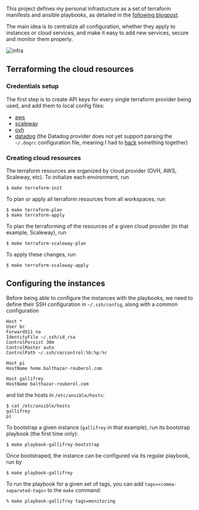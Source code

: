 This project defines my personal infrastucture as a set of terraform manifests and ansible playbooks, as detailed in the [following blogpost](https://blog.balthazar-rouberol.com/managing-my-infra-like-its-2019).

The main idea is to centralize all configuration, whether they apply to instances or cloud services, and make it easy to add new services, secure and monitor them properly.

![infra](https://user-images.githubusercontent.com/480131/150144356-3c6f946e-bb21-4f7e-8964-5cdca8deb473.png)

## Terraforming the cloud resources

### Credentials setup

The first step is to create API keys for every single terraform provider being used, and add them to local config files:

- [aws](https://www.terraform.io/docs/providers/aws/index.html)
- [scaleway](https://www.terraform.io/docs/providers/aws/index.html#shared-credentials-file)
- [ovh](https://www.terraform.io/docs/providers/ovh/index.html#configuration-of-the-provider)
- [datadog](https://www.terraform.io/docs/providers/datadog/index.html#argument-reference) (the Datadog provider does not yet support parsing the `~/.dogrc` configuration file, meaning I had to [hack](https://github.com/brouberol/infrastructure/blob/master/terraform/env.sh#L1) something together)

### Creating cloud resources

The terraform resources are organized by cloud provider (OVH, AWS, Scaleway, etc). To initialize each environment, run

```console
$ make terraform-init
```

To plan or apply all terraform resources from all workspaces, run

```console
$ make terraform-plan
$ make terraform-apply
```

To plan the terraforming of the resources of a given cloud provider (in that example, Scaleway), run

```console
$ make terraform-scaleway-plan
```

To apply these changes, run

```console
$ make terraform-scaleway-apply
```

## Configuring the instances

Before being able to configure the instances with the playbooks, we need to define their SSH configuration in `~/.ssh/config`, along with a common configuration

```
Host *
User br
ForwardX11 no
IdentityFile ~/.ssh/id_rsa
ControlPersist 30m
ControlMaster auto
ControlPath ~/.ssh/cm/control:%h:%p:%r

Host pi
HostName home.balthazar-rouberol.com

Host gallifrey
HostName balthazar-rouberol.com
```

and list the hosts in `/etc/ansible/hosts`:

```console
$ cat /etc/ansible/hosts
gallifrey
pi
```

To bootstrap a given instance (`gallifrey` in that example), run its bootstrap playbook (the first time only):

```console
$ make playbook-gallifrey-bootstrap
```

Once bootstraped, the instance can be configured via its regular playbook, run by

```console
$ make playbook-gallifrey
```

To run the playbook for a given set of tags, you can add `tags=<comma-separated-tags>` to the `make` command:

```console
% make playbook-gallifrey tags=monitoring
```

